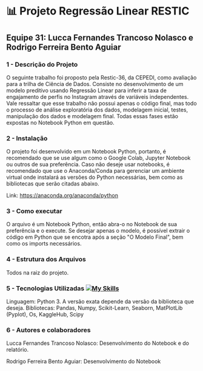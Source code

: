 # 📊 Projeto Regressão Linear RESTIC

## Equipe 31: Lucca Fernandes Trancoso Nolasco e Rodrigo Ferreira Bento Aguiar

### 1 - Descrição do Projeto
O seguinte trabalho foi proposto pela Restic-36, da CEPEDI, como avaliação para a trilha de Ciência de Dados. Consiste no desenvolvimento de um modelo preditivo usando Regressão Linear para inferir a taxa de engajamento de perfis no Instagram através de variáveis independentes. Vale ressaltar que esse trabalho não possui apenas o código final, mas todo o processo de análise exploratória dos dados, modelagem inicial, testes, manipulação dos dados e modelagem final. Todas essas fases estão expostas no Notebook Python em questão.

### 2 - Instalação
O projeto foi desenvolvido em um Notebook Python, portanto, é recomendado que se use algum como o Google Colab, Jupyter Notebook ou outros de sua preferência. Caso não deseje usar notebooks, é recomendado que use o Anaconda/Conda para gerenciar um ambiente virtual onde instalará as versões do Python necessárias, bem como as bibliotecas que serão citadas abaixo.

Link: https://anaconda.org/anaconda/python

### 3 - Como executar
O arquivo é um Notebook Python, então abra-o no Notebook de sua preferência e o execute. Se desejar apenas o modelo, é possível extrair o código em Python que se encotra após a seção "O Modelo Final", bem como os imports necessários.

### 4 - Estrutura dos Arquivos
Todos na raiz do projeto.

### 5 - Tecnologias Utilizadas [![My Skills](https://skillicons.dev/icons?i=python)](https://skillicons.dev)
Linguagem: Python 3. A versão exata depende da versão da biblioteca que deseja.
Bibliotecas: Pandas, Numpy, Scikit-Learn, Seaborn, MatPlotLib (Pyplot), Os, KaggleHub, Scipy

### 6 - Autores e colaboradores
Lucca Fernandes Trancoso Nolasco: Desenvolvimento do Notebook e do relatório.

Rodrigo Ferreira Bento Aguiar: Desenvolvimento do Notebook
